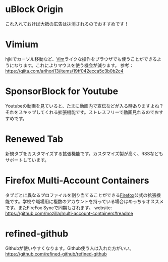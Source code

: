 # uBlock Origin
これ入れておけば大抵の広告は抹消されるのでおすすめです！
# Vimium
hjklでカーソル移動など、[Vim](../DB/Software/Software_DATA/Vim.md)ライクな操作をブラウザでも使うことができるようになります。これによりマウスを使う機会が減ります。
参考： https://qiita.com/arihori13/items/19ff042ecca5c3b0b2c4
# SponsorBlock for Youtube
Youtubeの動画を見ていると、たまに動画内で宣伝などが入る時ありますよね？それをスキップしてくれる拡張機能です。ストレスフリーで動画見れるのでおすすめです。
# Renewed Tab
新規タブをカスタマイズする拡張機能です。カスタマイズ製が高く、RSSなどもサポートしています。

# Firefox Multi-Account Containers
タブごとに異なるプロファイルを割り当てることができる[Firefox](../DB/Software/Software_DATA/Firefox.md)公式の拡張機能です。学校や職場用に複数のアカウントを持っている場合はめっちゃオススメです。またFireFox Syncで同期もされます。
website: https://github.com/mozilla/multi-account-containers#readme

# refined-github
Githubが使いやすくなります。Github使う人は入れた方がいい。
https://github.com/refined-github/refined-github